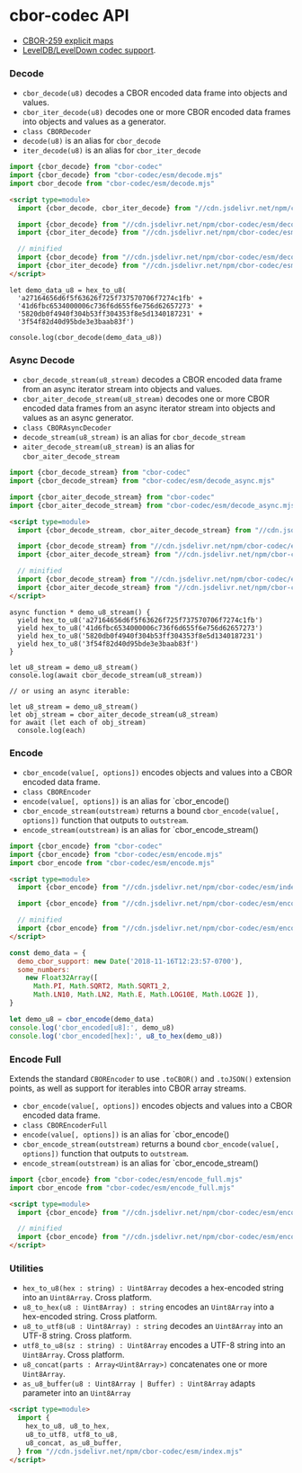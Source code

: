 # cbor-codec API

- [CBOR-259 explicit maps](./CBOR-259-spec--explicit-maps.md)
- [LevelDB/LevelDown codec support](./leveldown.md).


### Decode

- `cbor_decode(u8)` decodes a CBOR encoded data frame into objects and values.
- `cbor_iter_decode(u8)` decodes one or more CBOR encoded data frames into objects and values as a generator.
- `class CBORDecoder`
- `decode(u8)` is an alias for `cbor_decode`
- `iter_decode(u8)` is an alias for `cbor_iter_decode`

```javascript
import {cbor_decode} from "cbor-codec"
import {cbor_decode} from "cbor-codec/esm/decode.mjs"
import cbor_decode from "cbor-codec/esm/decode.mjs"
```

```html
<script type=module>
  import {cbor_decode, cbor_iter_decode} from "//cdn.jsdelivr.net/npm/cbor-codec/esm/index.mjs"

  import {cbor_decode} from "//cdn.jsdelivr.net/npm/cbor-codec/esm/decode.mjs"
  import {cbor_iter_decode} from "//cdn.jsdelivr.net/npm/cbor-codec/esm/decode.mjs"

  // minified
  import {cbor_decode} from "//cdn.jsdelivr.net/npm/cbor-codec/esm/decode.min.mjs"
  import {cbor_iter_decode} from "//cdn.jsdelivr.net/npm/cbor-codec/esm/decode.min.mjs"
</script>
```

```
let demo_data_u8 = hex_to_u8(
  'a27164656d6f5f63626f725f737570706f7274c1fb' +
  '41d6fbc6534000006c736f6d655f6e756d62657273' +
  '5820db0f4940f304b53ff304353f8e5d1340187231' +
  '3f54f82d40d95bde3e3baab83f')

console.log(cbor_decode(demo_data_u8))
```

### Async Decode

- `cbor_decode_stream(u8_stream)` decodes a CBOR encoded data frame from an async iterator stream into objects and values.
- `cbor_aiter_decode_stream(u8_stream)` decodes one or more CBOR encoded data frames from an async iterator stream into objects and values as an async generator.
- `class CBORAsyncDecoder`
- `decode_stream(u8_stream)` is an alias for `cbor_decode_stream`
- `aiter_decode_stream(u8_stream)` is an alias for `cbor_aiter_decode_stream`

```javascript
import {cbor_decode_stream} from "cbor-codec"
import {cbor_decode_stream} from "cbor-codec/esm/decode_async.mjs"

import {cbor_aiter_decode_stream} from "cbor-codec"
import {cbor_aiter_decode_stream} from "cbor-codec/esm/decode_async.mjs"
```

```html
<script type=module>
  import {cbor_decode_stream, cbor_aiter_decode_stream} from "//cdn.jsdelivr.net/npm/cbor-codec/esm/index.mjs"

  import {cbor_decode_stream} from "//cdn.jsdelivr.net/npm/cbor-codec/esm/decode_async.mjs"
  import {cbor_aiter_decode_stream} from "//cdn.jsdelivr.net/npm/cbor-codec/esm/decode_async.mjs"

  // minified
  import {cbor_decode_stream} from "//cdn.jsdelivr.net/npm/cbor-codec/esm/decode_async.min.mjs"
  import {cbor_aiter_decode_stream} from "//cdn.jsdelivr.net/npm/cbor-codec/esm/decode_async.min.mjs"
</script>
```

```
async function * demo_u8_stream() {
  yield hex_to_u8('a27164656d6f5f63626f725f737570706f7274c1fb')
  yield hex_to_u8('41d6fbc6534000006c736f6d655f6e756d62657273')
  yield hex_to_u8('5820db0f4940f304b53ff304353f8e5d1340187231')
  yield hex_to_u8('3f54f82d40d95bde3e3baab83f')
}

let u8_stream = demo_u8_stream()
console.log(await cbor_decode_stream(u8_stream))

// or using an async iterable:

let u8_stream = demo_u8_stream()
let obj_stream = cbor_aiter_decode_stream(u8_stream)
for await (let each of obj_stream)
  console.log(each)
```

### Encode

- `cbor_encode(value[, options])` encodes objects and values into a CBOR encoded data frame.
- `class CBOREncoder`
- `encode(value[, options])` is an alias for `cbor_encode()
- `cbor_encode_stream(outstream)` returns a bound `cbor_encode(value[, options])` function that outputs to `outstream`.
- `encode_stream(outstream)` is an alias for `cbor_encode_stream()

```javascript
import {cbor_encode} from "cbor-codec"
import {cbor_encode} from "cbor-codec/esm/encode.mjs"
import cbor_encode from "cbor-codec/esm/encode.mjs"
```

```html
<script type=module>
  import {cbor_encode} from "//cdn.jsdelivr.net/npm/cbor-codec/esm/index.mjs"

  import {cbor_encode} from "//cdn.jsdelivr.net/npm/cbor-codec/esm/encode.mjs"

  // minified
  import {cbor_encode} from "//cdn.jsdelivr.net/npm/cbor-codec/esm/encode.min.mjs"
</script>
```

```javascript
const demo_data = {
  demo_cbor_support: new Date('2018-11-16T12:23:57-0700'),
  some_numbers:
    new Float32Array([
      Math.PI, Math.SQRT2, Math.SQRT1_2,
      Math.LN10, Math.LN2, Math.E, Math.LOG10E, Math.LOG2E ]),
}

let demo_u8 = cbor_encode(demo_data)
console.log('cbor_encoded[u8]:', demo_u8)
console.log('cbor_encoded[hex]:', u8_to_hex(demo_u8))
```

### Encode Full

Extends the standard `CBOREncoder` to use `.toCBOR()` and `.toJSON()` extension points,
as well as support for iterables into CBOR array streams.

- `cbor_encode(value[, options])` encodes objects and values into a CBOR encoded data frame.
- `class CBOREncoderFull`
- `encode(value[, options])` is an alias for `cbor_encode()
- `cbor_encode_stream(outstream)` returns a bound `cbor_encode(value[, options])` function that outputs to `outstream`.
- `encode_stream(outstream)` is an alias for `cbor_encode_stream()

```javascript
import {cbor_encode} from "cbor-codec/esm/encode_full.mjs"
import cbor_encode from "cbor-codec/esm/encode_full.mjs"
```

```html
<script type=module>
  import {cbor_encode} from "//cdn.jsdelivr.net/npm/cbor-codec/esm/encode_full.mjs"

  // minified
  import {cbor_encode} from "//cdn.jsdelivr.net/npm/cbor-codec/esm/encode_full.min.mjs"
</script>
```


### Utilities

- `hex_to_u8(hex : string) : Uint8Array` decodes a hex-encoded string into an `Uint8Array`. Cross platform.
- `u8_to_hex(u8 : Uint8Array) : string` encodes an `Uint8Array` into a hex-encoded string. Cross platform.
- `u8_to_utf8(u8 : Uint8Array) : string` decodes an `Uint8Array` into an UTF-8 string. Cross platform.
- `utf8_to_u8(sz : string) : Uint8Array` encodes a UTF-8 string into an `Uint8Array`. Cross platform.
- `u8_concat(parts : Array<Uint8Array>)` concatenates one or more `Uint8Array`.
- `as_u8_buffer(u8 : Uint8Array | Buffer) : Uint8Array` adapts parameter into an `Uint8Array`

```html
<script type=module>
  import {
    hex_to_u8, u8_to_hex,
    u8_to_utf8, utf8_to_u8,
    u8_concat, as_u8_buffer,
  } from "//cdn.jsdelivr.net/npm/cbor-codec/esm/index.mjs"
</script>
```
